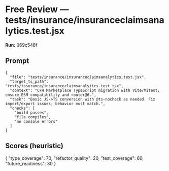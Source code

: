 # Free Review — tests/insurance/insuranceclaimsanalytics.test.jsx

**Run:** 069c548f

## Prompt

```
{
  "file": "tests/insurance/insuranceclaimsanalytics.test.jsx",
  "target_ts_path": "tests/insurance/insuranceclaimsanalytics.test.tsx",
  "context": "CFH Marketplace TypeScript migration with Vite/Vitest; ensure ESM compatibility and router@6.",
  "task": "Basic JS->TS conversion with @ts-nocheck as needed. Fix import/export issues; behavior must match.",
  "checks": [
    "build passes",
    "file compiles",
    "no console errors"
  ]
}
```

## Scores (heuristic)

{
  "type_coverage": 70,
  "refactor_quality": 20,
  "test_coverage": 60,
  "future_readiness": 30
}
